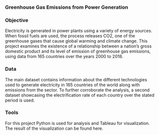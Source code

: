 ### Greenhouse Gas Emissions from Power Generation

### Objective
Electricity is generated in power plants using a variety of energy sources. When fossil fuels are used, the process releases CO2, one of the greenhouse gases that cause global warming and climate change. This project examines the existence of a relationship between a nation’s gross domestic product and its level of emission of greenhouse gas emissions, using data from 165 countries over the years 2000 to 2018.

### Data
The main dataset contains information about the different technologies used to generate electricity in 165 countries of the world along with emissions from the sector. To further corroborate the analysis, a second dataset showcasing the electrification rate of each country over the stated period is used. 

### Tools
For this project Python is used for analysis and Tableau for visualization. 
The result of the visualization can be found here. 


